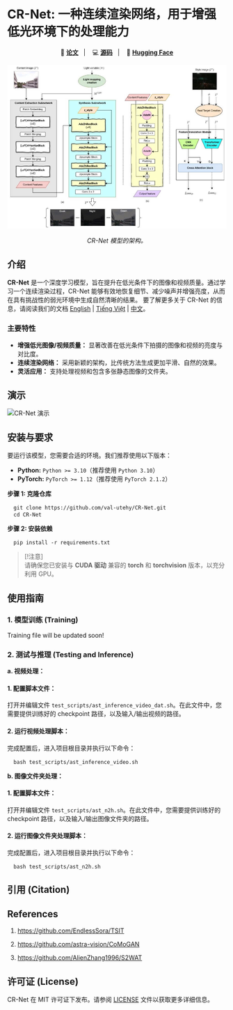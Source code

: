 # CR-Net: 一种连续渲染网络，用于增强低光环境下的处理能力

<p align="center">
    📄 <a href="link-to-your-paper"><b>论文</b></a>&nbsp;&nbsp; | &nbsp;&nbsp;
    💻 <a href="https://github.com/val-utehy/CR-Net"><b>源码</b></a>&nbsp;&nbsp; | &nbsp;&nbsp;
    🤗 <a href="https://huggingface.co/datasets/datnguyentien204/CR-Net"><b>Hugging Face</b></a>
</p>

<p align="center">
    <img src="structures.jpg" width="800"/>
<p>

<p align="center">
    <em>CR-Net 模型的架构。</em>
<p>



## 介绍

**CR-Net** 是一个深度学习模型，旨在提升在低光条件下的图像和视频质量。通过学习一个连续渲染过程，CR-Net 能够有效地恢复细节、减少噪声并增强亮度，从而在具有挑战性的弱光环境中生成自然清晰的结果。 要了解更多关于 CR-Net 的信息，请阅读我们的文档 [English](../README.md) | [Tiếng Việt](README-vi.md) | [中文](README-zh.md)。


### 主要特性

*   **增强低光图像/视频质量：** 显著改善在低光条件下拍摄的图像和视频的亮度与对比度。
*   **连续渲染网络：** 采用新颖的架构，比传统方法生成更加平滑、自然的效果。
*   **灵活应用：** 支持处理视频和包含多张静态图像的文件夹。

## 演示

![CR-Net 演示](video_demo.gif)



## 安装与要求

要运行该模型，您需要合适的环境。我们推荐使用以下版本：

*   **Python:** `Python >= 3.10`（推荐使用 `Python 3.10`）
*   **PyTorch:** `PyTorch >= 1.12`（推荐使用 `PyTorch 2.1.2`）

**步骤 1: 克隆仓库**

```shell
  git clone https://github.com/val-utehy/CR-Net.git
  cd CR-Net

```

**步骤 2: 安装依赖**

```shell
  pip install -r requirements.txt
```

> [!注意]  
> 请确保您已安装与 **CUDA 驱动** 兼容的 **torch** 和 **torchvision** 版本，以充分利用 GPU。



## 使用指南

### 1. 模型训练 (Training)

Training file will be updated soon!

[//]: # (要在您自己的数据集上训练 CR-Net，请按照以下步骤操作：)

[//]: # ()
[//]: # (**a. 配置训练脚本文件：**)

[//]: # ()
[//]: # (打开并编辑文件 `train_scripts/ast_n2h_dat.sh`。在该文件中，您需要指定重要路径，例如数据集路径和保存 checkpoint 的位置。)

[//]: # ()
[//]: # (**b. 运行训练脚本：**)

[//]: # ()
[//]: # (完成配置后，进入项目根目录并执行以下命令：)

[//]: # ()
[//]: # (```shell)

[//]: # (    bash train_scripts/ast_n2h_dat.sh)

[//]: # ()
[//]: # (```)

### 2. 测试与推理 (Testing and Inference)

**a. 视频处理：**

#### 1. 配置脚本文件：
打开并编辑文件 `test_scripts/ast_inference_video_dat.sh`。在此文件中，您需要提供训练好的 checkpoint 路径，以及输入/输出视频的路径。

#### 2. 运行视频处理脚本：
完成配置后，进入项目根目录并执行以下命令：

```shell
  bash test_scripts/ast_inference_video.sh
```

**b. 图像文件夹处理：**

#### 1. 配置脚本文件：
打开并编辑文件 `test_scripts/ast_n2h.sh`。在此文件中，您需要提供训练好的 checkpoint 路径，以及输入/输出图像文件夹的路径。

#### 2. 运行图像文件夹处理脚本：
完成配置后，进入项目根目录并执行以下命令：

```shell
  bash test_scripts/ast_n2h.sh
```


## 引用 (Citation)

[//]: # (```bibtex)

[//]: # (@article{crnet2025,)

[//]: # (    title={CR-Net: A Continuous Rendering Network for Improving Robustness to Low-illumination},)

[//]: # (    author={作者姓名1 and 作者姓名2 and ...},)

[//]: # (    journal={会议或期刊名称},)

[//]: # (    year={2025})

[//]: # (})

[//]: # (```)

## References

1. https://github.com/EndlessSora/TSIT

2. https://github.com/astra-vision/CoMoGAN

3. https://github.com/AlienZhang1996/S2WAT

## 许可证 (License)
CR-Net 在 MIT 许可证下发布。请参阅 [LICENSE](../LICENSE) 文件以获取更多详细信息。


